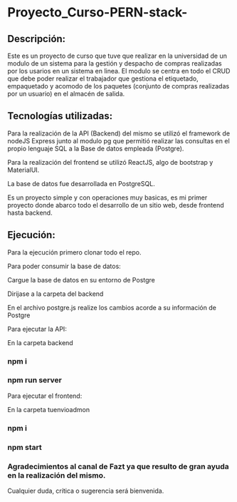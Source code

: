 # Proyecto_Curso-PERN-stack-
## Descripción:
Este es un proyecto de curso que tuve que realizar en la universidad de un modulo de un sistema para la gestión y despacho de compras realizadas 
por los usarios en un sistema en linea. 
El modulo se centra en todo el CRUD que debe poder realizar el trabajador que gestiona el etiquetado, empaquetado y acomodo de los paquetes 
(conjunto de compras realizadas por un usuario) en el almacén de salida.

## Tecnologías utilizadas:
Para la realización de la API (Backend) del mismo se utilizó el framework de nodeJS Express junto al modulo pg que permitió realizar las consultas en el propio 
lenguaje SQL a la Base de datos empleada (Postgre).

Para la realización del frontend se utilizó ReactJS, algo de bootstrap y MaterialUI.

La base de datos fue desarrollada en PostgreSQL.

Es un proyecto simple y con operaciones muy basicas, es mi primer proyecto donde abarco todo el desarrollo de un sitio web, desde frontend hasta backend. 

## Ejecución:
Para la ejecución primero clonar todo el repo.

Para poder consumir la base de datos:

Cargue la base de datos en su entorno de Postgre

Dirijase a la carpeta del backend

En el archivo postgre.js realize los cambios acorde a su información de Postgre

Para ejecutar la API:

En la carpeta backend

### npm i

### npm run server

Para ejecutar el frontend:

En la carpeta tuenvioadmon

### npm i

### npm start 

### Agradecimientos al canal de Fazt ya que resulto de gran ayuda en la realización del mismo.

Cualquier duda, crítica o sugerencia será bienvenida.
